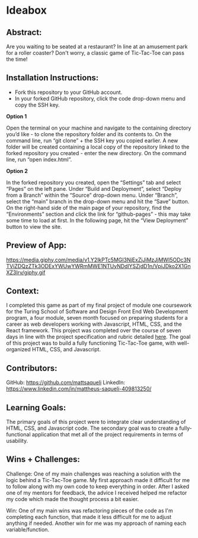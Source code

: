 # Ideabox

## Abstract:
Are you waiting to be seated at a restaurant? In line at an amusement park for a roller coaster? Don't worry, a classic game of Tic-Tac-Toe can pass the time!

## Installation Instructions:

- Fork this repository to your GitHub account.
- In your forked GitHub repository, click the code drop-down menu and copy the SSH key.

**Option 1**

Open the terminal on your machine and navigate to the containing directory you’d like - to clone the repository folder and its contents to.
On the command line, run “git clone” + the SSH key you copied earlier.
A new folder will be created containing a local copy of the repository linked to the forked repository you created - enter the new directory.
On the command line, run “open index.html”.

**Option 2**

In the forked repository you created, open the “Settings” tab and select “Pages” on the left pane.
Under “Build and Deployment”, select “Deploy from a Branch” within the “Source” drop-down menu.
Under “Branch”, select the “main” branch in the drop-down menu and hit the “Save” button.
On the right-hand side of the main page of your repository, find the “Environments” section and click the link for “github-pages” - this may take some time to load at first.
In the following page, hit the “View Deployment” button to view the site.

## Preview of App:

https://media.giphy.com/media/v1.Y2lkPTc5MGI3NjExZjJiMzJjMWI5ODc3NTViZDQzZTk3ODExYWUwYWRmMWE1NTUyNDdlYSZjdD1n/VpiJDko2X1GnXZ3Irv/giphy.gif

## Context:

I completed this game as part of my final project of module one coursework for the Turing School of Software and Design Front End Web Development program, a four module, seven month focused on preparing students for a career as web developers working with Javascript, HTML, CSS, and the React framework. This project was completed over the course of seven days in line with the project specification and rubric detailed [here](https://frontend.turing.edu/projects/module-1/tic-tac-toe-solo-v2.html). The goal of this project was to build a fully functioning Tic-Tac-Toe game, with well-organized HTML, CSS, and Javascript.

## Contributors:

GitHub: https://github.com/mattsaqueli
LinkedIn: https://www.linkedin.com/in/mattheus-saqueli-409813250/

## Learning Goals:

The primary goals of this project were to integrate clear understanding of HTML, CSS, and Javascript code. The secondary goal was to create a fully-functional application that met all of the project requirements in terms of usability. 

## Wins + Challenges:

Challenge:
One of my main challenges was reaching a solution with the logic behind a Tic-Tac-Toe game. My first approach made it difficult for me to follow along with my own code to keep everything in order. After I asked one of my mentors for feedback, the advice I received helped me refactor my code which made the thought process a bit easier. 

Win:
One of my main wins was refactoring pieces of the code as I'm completing each function, that made it less difficult for me to adjust anything if needed. Another win for me was my approach of naming each variable/function.
